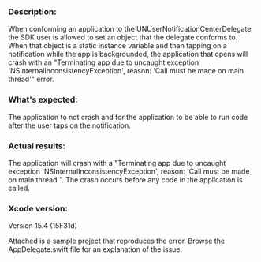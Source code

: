 ### Description:
When conforming an application to the UNUserNotificationCenterDelegate, the SDK user is allowed to set an object that the delegate conforms to. When that object is a static instance variable and then tapping on a notification while the app is backgrounded, the application that opens will crash with an "Terminating app due to uncaught exception 'NSInternalInconsistencyException', reason: 'Call must be made on main thread'" error.

### What's expected:
The application to not crash and for the application to be able to run code after the user taps on the notification.

### Actual results:
The application will crash with a "Terminating app due to uncaught exception 'NSInternalInconsistencyException', reason: 'Call must be made on main thread'". The crash occurs before any code in the application is called.

### Xcode version:
Version 15.4 (15F31d)


Attached is a sample project that reproduces the error. Browse the AppDelegate.swift file for an explanation of the issue.